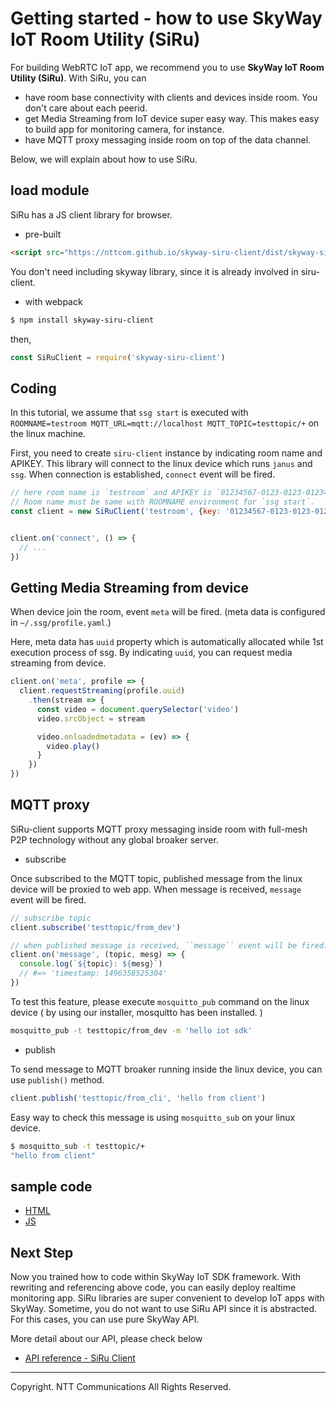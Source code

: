 # Getting started - how to use SkyWay IoT Room Utility (SiRu)

For building WebRTC IoT app, we recommend you to use **SkyWay IoT Room Utility (SiRu)**. With SiRu, you can

* have room base connectivity with clients and devices inside room. You don't care about each peerid.
* get Media Streaming from IoT device super easy way. This makes easy to build app for monitoring camera, for instance.
* have MQTT proxy messaging inside room on top of the data channel.

Below, we will explain about how to use SiRu.

## load module

SiRu has a JS client library for browser.

* pre-built

```html
<script src="https://nttcom.github.io/skyway-siru-client/dist/skyway-siru-client.min.js"></script>
```

You don't need including skyway library, since it is already involved in siru-client.

* with webpack

```bash
$ npm install skyway-siru-client
```

then,

```js
const SiRuClient = require('skyway-siru-client')
```

## Coding

In this tutorial, we assume that `ssg start` is executed with `ROOMNAME=testroom MQTT_URL=mqtt://localhost MQTT_TOPIC=testtopic/+` on the linux machine.

First, you need to create `siru-client` instance by indicating room name and APIKEY. This library will connect to the linux device which runs `janus` and `ssg`. When connection is established, `connect` event will be fired.

```js
// here room name is `testroom` and APIKEY is `01234567-0123-0123-0123456789ab`
// Room name must be same with ROOMNAME environment for `ssg start`.
const client = new SiRuClient('testroom', {key: '01234567-0123-0123-0123456789ab'})


client.on('connect', () => {
  // ...
})
```

## Getting Media Streaming from device

When device join the room, event ``meta`` will be fired. (meta data is configured in ``~/.ssg/profile.yaml``.)

Here, meta data has ``uuid`` property which is automatically allocated while 1st execution process of ssg. By indicating ``uuid``, you can request media streaming from device.

```js
client.on('meta', profile => {
  client.requestStreaming(profile.uuid)
    .then(stream => {
      const video = document.querySelector('video')
      video.srcObject = stream

      video.onloadedmetadata = (ev) => {
        video.play()
      }
    })
})
```

## MQTT proxy

SiRu-client supports MQTT proxy messaging inside room with full-mesh P2P technology without any global broaker server. 

* subscribe

Once subscribed to the MQTT topic, published message from the linux device will be proxied to web app. When message is received, `message` event will be fired.

```js
// subscribe topic
client.subscribe('testtopic/from_dev')

// when published message is received, ``message`` event will be fired.
client.on('message', (topic, mesg) => {
  console.log(`${topic}: ${mesg}`)
  // #=> 'timestamp: 1496358525304'
})
```

To test this feature, please execute `mosquitto_pub` command on the linux device ( by using our installer, mosquitto has been installed. )

```bash
mosquitto_pub -t testtopic/from_dev -m 'hello iot sdk'
```

* publish

To send message to MQTT broaker running inside the linux device, you can use `publish()` method.

```js
client.publish('testtopic/from_cli', 'hello from client')
```

Easy way to check this message is using `mosquitto_sub` on your linux device.

```bash
$ mosquitto_sub -t testtopic/+
"hello from client"
```

## sample code

* [HTML](https://github.com/nttcom/skyway-siru-client/blob/master/examples/index.html)
* [JS](https://github.com/nttcom/skyway-siru-client/blob/master/examples/script.js)


## Next Step

Now you trained how to code within SkyWay IoT SDK framework. With rewriting and referencing above code, you can easily deploy realtime monitoring app. SiRu libraries are super convenient to develop IoT apps with SkyWay. Sometime, you do not want to use SiRu API since it is abstracted. For this cases, you can use pure SkyWay API.

More detail about our API, please check below

* [API reference - SiRu Client](https://github.com/nttcom/skyway-siru-client/blob/master/docs/SiRuClient.md)

---
Copyright. NTT Communications All Rights Reserved.
